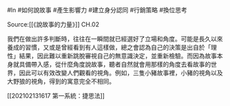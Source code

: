 #ln #如何說故事 #產生影響力 #建立身分認同 #行銷策略 #換位思考 

Source:[[《說故事的力量》]] CH.02

我們在做出許多判斷時，往往在一瞬間就已經選好了立場和角度。可能是長久以來養成的習慣，又或是曾經看到有人這樣做，總之會認為自己的決策是出自於「理性」結果，因此難以重新跳脫審視自己的無意識決定，並重新檢驗。而因為故事本身就具備帶入感，從什麼角度說故事，聽者自然就會用那樣的角度去看故事的世界，因此可以有效改變人們觀看的視角。例如，三隻小豬故事裡，小豬的視角以及大野狼的視角，得到的寓意完全不相同。



[[202102131617 第一系統：捷思法]]